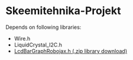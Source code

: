 # Skeemitehnika-Projekt

Depends on following libraries:
* Wire.h 
* LiquidCrystal_I2C.h
* [LcdBarGraphRobojax.h (.zip library download)](https://robojax.com/learn/arduino/robojax-LCD-bargraph-Library.zip)
